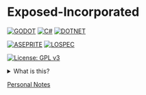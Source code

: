 # Exposed-Incorporated
[![GODOT](https://img.shields.io/badge/Featuring_Godot_Engine-478CBF?style=for-the-badge&logo=godotengine&logoColor=white)](https://godotengine.org/) [![C#](https://img.shields.io/badge/Made_With-CSHARP-00599C?style=for-the-badge&logo=csharp&logoColor=white)](https://learn.microsoft.com/dotnet/csharp/) [![DOTNET](https://img.shields.io/badge/Made_With-.NET-512BD4?style=for-the-badge&logo=dotnet&logoColor=white)](https://dotnet.microsoft.com/)

[![ASEPRITE](https://img.shields.io/badge/graphics_include_aseprite-7D929E?style=for-the-badge&logo=aseprite&logoColor=white)](https://www.aseprite.org/) [![LOSPEC](https://img.shields.io/badge/graphics_include_lospec-EAEAEA?style=for-the-badge&logo=lospec&logoColor=white)](https://www.aseprite.org/)


[![License: GPL v3](https://img.shields.io/badge/License-GPL%20v3-blue.svg?style=for-the-badge)](https://www.gnu.org/licenses/gpl-3.0)



<details>
<summary>What is this?</summary>

- School project made for our Work-Integrated Learning.
- Project made with Godot, opensource (under GPL-3 license)
- Game heavily inspired from ZeekersRBLX's [Lethal Company](https://store.steampowered.com/app/1966720/Lethal_Company/)
- 2D version of Lethal Company, remade in Godot.

</details>

[Personal Notes](PERSONAL_NOTES.md)

